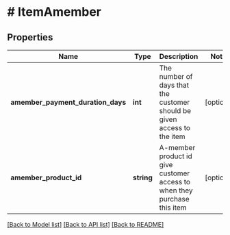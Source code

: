 # # ItemAmember

## Properties

Name | Type | Description | Notes
------------ | ------------- | ------------- | -------------
**amember_payment_duration_days** | **int** | The number of days that the customer should be given access to the item | [optional]
**amember_product_id** | **string** | A-member product id give customer access to when they purchase this item | [optional]

[[Back to Model list]](../../README.md#models) [[Back to API list]](../../README.md#endpoints) [[Back to README]](../../README.md)
